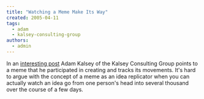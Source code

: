 ```yaml
---
title: "Watching a Meme Make Its Way"
created: 2005-04-11
tags: 
  - adam
  - kalsey-consulting-group
authors: 
  - admin
---
```


In an [interesting post](http://kalsey.com/2003/05/anatomy_of_a_meme/) Adam Kalsey of the Kalsey Consulting Group points to a meme that he participated in creating and tracks its movements. It's hard to argue with the concept of a meme as an idea replicator when you can actually watch an idea go from one person's head into several thousand over the course of a few days.
